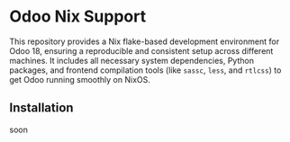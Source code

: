 # Odoo Nix Support

This repository provides a Nix flake-based development environment for Odoo 18, ensuring a reproducible and consistent setup across different machines. It includes all necessary system dependencies, Python packages, and frontend compilation tools (like `sassc`, `less`, and `rtlcss`) to get Odoo running smoothly on NixOS.


## Installation

soon